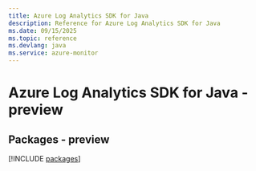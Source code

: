 ```yaml
---
title: Azure Log Analytics SDK for Java
description: Reference for Azure Log Analytics SDK for Java
ms.date: 09/15/2025
ms.topic: reference
ms.devlang: java
ms.service: azure-monitor
---
```

# Azure Log Analytics SDK for Java - preview
## Packages - preview
[!INCLUDE [packages](log-analytics-index.md)]